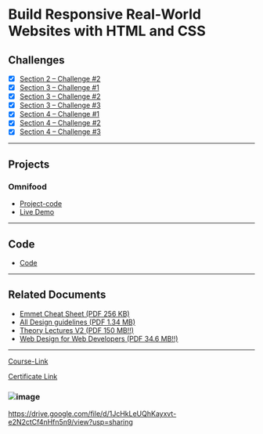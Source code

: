 # Build Responsive Real-World Websites with HTML and CSS
## Challenges
- [x] [Section 2 – Challenge #2](./Challenges/01-Challenges/)
- [x] [Section 3 – Challenge #1](./Challenges/02-Challenges/)
- [x] [Section 3 – Challenge #2](./Challenges/03-Challenges/)
- [x] [Section 3 – Challenge #3](./Challenges/04-Challenges/)
- [x] [Section 4 – Challenge #1](./Challenges/05-Challenges/)
- [x] [Section 4 – Challenge #2](./Challenges/06-Challenges/)
- [x] [Section 4 – Challenge #3](./Challenges/07-Challenges/)

---
## Projects
### Omnifood
- [Project-code](https://github.com/daher29/Kalbonyan-Elmarsos/tree/main/02-Udemy/-01-HTML-CSS-Jonas/Projects/Omnifood) <br>
- [Live Demo](https://omnifood-daher29.netlify.app/)
---
## Code
- [Code](https://github.com/daher29/Kalbonyan-Elmarsos/tree/main/02-Udemy/-01-HTML-CSS-Jonas/Code)
---
## Related Documents
- [Emmet Cheat Sheet (PDF 256 KB)](https://drive.google.com/file/d/1JcHkLeUQhKayxvt-e2N2ctCf4nHfn5n9/view?usp=sharing)
- [All Design guidelines (PDF 1.34 MB)](https://drive.google.com/file/d/12MvrvSfuT7B1Xh_vjnEFkr6zPG3ward9/view?usp=sharing)
- [Theory Lectures V2 (PDF 150 MB!!)](https://drive.google.com/file/d/1MR3_hapmL1brLfrtKZTFdI4Xex0QjSQ6/view?usp=sharing)
- [Web Design for Web Developers (PDF 34.6 MB!!)](https://drive.google.com/file/d/1V1c3NF_Ymrjf-5N6AIzdwVnJwyG9sJN0/view?usp=sharing)
---
[Course-Link](https://www.udemy.com/course/design-and-develop-a-killer-website-with-html5-and-css3)<br>

[Certificate Link](https://www.udemy.com/certificate/UC-24d85478-76ac-4905-afb4-9e1d3a018f80/)

### ![image](https://user-images.githubusercontent.com/81594456/177140332-50bdefac-b750-43df-9dc3-aec24f44ecfc.png)

https://drive.google.com/file/d/1JcHkLeUQhKayxvt-e2N2ctCf4nHfn5n9/view?usp=sharing
